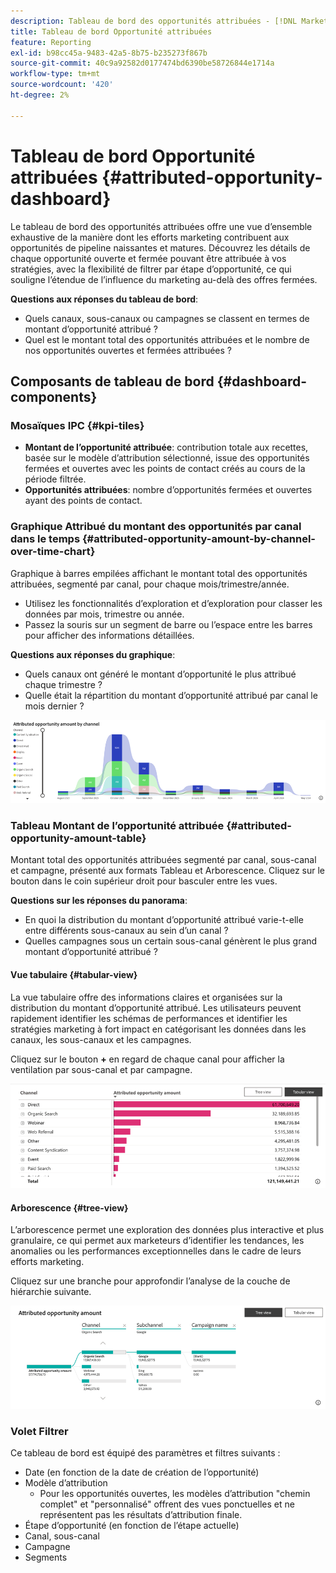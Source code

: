 ```yaml
---
description: Tableau de bord des opportunités attribuées - [!DNL Marketo Measure] - Produit
title: Tableau de bord Opportunité attribuées
feature: Reporting
exl-id: b98cc45a-9483-42a5-8b75-b235273f867b
source-git-commit: 40c9a92582d0177474bd6390be58726844e1714a
workflow-type: tm+mt
source-wordcount: '420'
ht-degree: 2%

---
```


# Tableau de bord Opportunité attribuées {#attributed-opportunity-dashboard}

Le tableau de bord des opportunités attribuées offre une vue d’ensemble exhaustive de la manière dont les efforts marketing contribuent aux opportunités de pipeline naissantes et matures. Découvrez les détails de chaque opportunité ouverte et fermée pouvant être attribuée à vos stratégies, avec la flexibilité de filtrer par étape d’opportunité, ce qui souligne l’étendue de l’influence du marketing au-delà des offres fermées.

**Questions aux réponses du tableau de bord**:

* Quels canaux, sous-canaux ou campagnes se classent en termes de montant d’opportunité attribué ?
* Quel est le montant total des opportunités attribuées et le nombre de nos opportunités ouvertes et fermées attribuées ?

## Composants de tableau de bord {#dashboard-components}

### Mosaïques IPC {#kpi-tiles}

* **Montant de l’opportunité attribuée**: contribution totale aux recettes, basée sur le modèle d’attribution sélectionné, issue des opportunités fermées et ouvertes avec les points de contact créés au cours de la période filtrée.
* **Opportunités attribuées**: nombre d’opportunités fermées et ouvertes ayant des points de contact.

### Graphique Attribué du montant des opportunités par canal dans le temps {#attributed-opportunity-amount-by-channel-over-time-chart}

Graphique à barres empilées affichant le montant total des opportunités attribuées, segmenté par canal, pour chaque mois/trimestre/année.

* Utilisez les fonctionnalités d’exploration et d’exploration pour classer les données par mois, trimestre ou année.
* Passez la souris sur un segment de barre ou l’espace entre les barres pour afficher des informations détaillées.

**Questions aux réponses du graphique**:

* Quels canaux ont généré le montant d’opportunité le plus attribué chaque trimestre ?
* Quelle était la répartition du montant d’opportunité attribué par canal le mois dernier ?

![](assets/attributed-opportunity-dashboard-1.png)

### Tableau Montant de l’opportunité attribuée {#attributed-opportunity-amount-table}

Montant total des opportunités attribuées segmenté par canal, sous-canal et campagne, présenté aux formats Tableau et Arborescence. Cliquez sur le bouton dans le coin supérieur droit pour basculer entre les vues.

**Questions sur les réponses du panorama**:

* En quoi la distribution du montant d’opportunité attribué varie-t-elle entre différents sous-canaux au sein d’un canal ?
* Quelles campagnes sous un certain sous-canal génèrent le plus grand montant d’opportunité attribué ?

#### Vue tabulaire {#tabular-view}

La vue tabulaire offre des informations claires et organisées sur la distribution du montant d’opportunité attribué. Les utilisateurs peuvent rapidement identifier les schémas de performances et identifier les stratégies marketing à fort impact en catégorisant les données dans les canaux, les sous-canaux et les campagnes.

Cliquez sur le bouton **+** en regard de chaque canal pour afficher la ventilation par sous-canal et par campagne.

![](assets/attributed-opportunity-dashboard-2.png)

#### Arborescence {#tree-view}

L’arborescence permet une exploration des données plus interactive et plus granulaire, ce qui permet aux marketeurs d’identifier les tendances, les anomalies ou les performances exceptionnelles dans le cadre de leurs efforts marketing.

Cliquez sur une branche pour approfondir l’analyse de la couche de hiérarchie suivante.

![](assets/attributed-opportunity-dashboard-3.png)

### Volet Filtrer

Ce tableau de bord est équipé des paramètres et filtres suivants :

* Date (en fonction de la date de création de l’opportunité)
* Modèle d’attribution
   * Pour les opportunités ouvertes, les modèles d’attribution &quot;chemin complet&quot; et &quot;personnalisé&quot; offrent des vues ponctuelles et ne représentent pas les résultats d’attribution finale.
* Étape d’opportunité (en fonction de l’étape actuelle)
* Canal, sous-canal
* Campagne
* Segments
